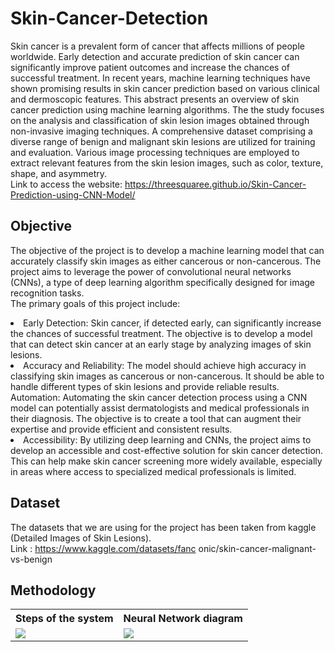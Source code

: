 # Skin-Cancer-Detection
Skin cancer is a prevalent form of cancer that
affects millions of people worldwide. Early
detection and accurate prediction of skin cancer
can significantly improve patient outcomes and
increase the chances of successful treatment. In
recent years, machine learning techniques have
shown promising results in skin cancer prediction
based on various clinical and dermoscopic features.
This abstract presents an overview of skin cancer
prediction using machine learning algorithms. The
the study focuses on the analysis and classification of
skin lesion images obtained through non-invasive
imaging techniques. A comprehensive dataset
comprising a diverse range of benign and
malignant skin lesions are utilized for training and
evaluation. Various image processing techniques
are employed to extract relevant features from the
skin lesion images, such as color, texture, shape,
and asymmetry.
<br>
Link to access the website: https://threesquaree.github.io/Skin-Cancer-Prediction-using-CNN-Model/

## Objective
The objective of the project is to develop a machine
learning model that can accurately classify skin images
as either cancerous or non-cancerous. The project aims
to leverage the power of convolutional neural
networks (CNNs), a type of deep learning algorithm
specifically designed for image recognition tasks.
<br>
The primary goals of this project include:
<li>Early Detection: Skin cancer, if detected early, can
significantly increase the chances of successful
treatment. The objective is to develop a model that can
detect skin cancer at an early stage by analyzing
images of skin lesions.
<li>Accuracy and Reliability: The model should achieve
high accuracy in classifying skin images as cancerous
or non-cancerous. It should be able to handle different
types of skin lesions and provide reliable results.
Automation: Automating the skin cancer detection
process using a CNN model can potentially assist
dermatologists and medical professionals in their
diagnosis. The objective is to create a tool that can
augment their expertise and provide efficient and
consistent results.
<li>Accessibility: By utilizing deep learning and CNNs,
the project aims to develop an accessible and
cost-effective solution for skin cancer detection. This
can help make skin cancer screening more widely
available, especially in areas where access to
specialized medical professionals is limited.

## Dataset
The datasets that we are using for the
project has been taken from kaggle
(Detailed Images of Skin Lesions).
<br>
Link :  https://www.kaggle.com/datasets/fanc
onic/skin-cancer-malignant-vs-benign

## Methodology
<table>
  <th>Steps of the system</th>
  <th>Neural Network diagram</th>
  <tr>
  <td>
    <img src="https://github.com/akarshsnair/Skin-Cancer-Detection/assets/92806180/a2e2e402-f81c-489c-99c4-a46aa3cfb191"/>
  </td>
  <td>
    <img src="https://github.com/akarshsnair/Skin-Cancer-Detection/assets/92806180/d5e93a06-e648-4d25-9932-9384d8e7c970"/>
  </td>
    </tr>
</table>
